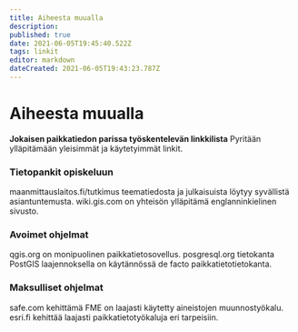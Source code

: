 ```yaml
---
title: Aiheesta muualla
description: 
published: true
date: 2021-06-05T19:45:40.522Z
tags: linkit
editor: markdown
dateCreated: 2021-06-05T19:43:23.787Z
---
```


# Aiheesta muualla
**Jokaisen paikkatiedon parissa työskentelevän linkkilista**
Pyritään ylläpitämään yleisimmät ja käytetyimmät linkit.

### Tietopankit opiskeluun
maanmittauslaitos.fi/tutkimus teematiedosta ja julkaisuista löytyy syvällistä asiantuntemusta.
wiki.gis.com on yhteisön ylläpitämä englanninkielinen sivusto.

### Avoimet ohjelmat
qgis.org on monipuolinen paikkatietosovellus.
posgresql.org tietokanta PostGIS laajennoksella on käytännössä de facto paikkatietotietokanta.

### Maksulliset ohjelmat
safe.com kehittämä FME on laajasti käytetty aineistojen muunnostyökalu.
esri.fi kehittää laajasti paikkatietotyökaluja eri tarpeisiin.